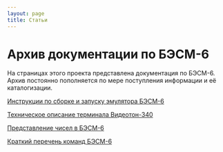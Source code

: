 ```yaml
---
layout: page
title: Статьи
---
```


# Архив документации по БЭСМ-6

На страницах этого проекта представлена документация по БЭСМ-6. Архив постоянно пополняется по мере поступления информации и её каталогизации.

[Инструкции по сборке и запуску эмулятора БЭСМ-6](Building)

[Техническое описание терминала Видеотон-340](Videoton-340)

[Представление чисел в БЭСМ-6](Numbers)

[Краткий перечень команд БЭСМ-6](CmdSheet)
